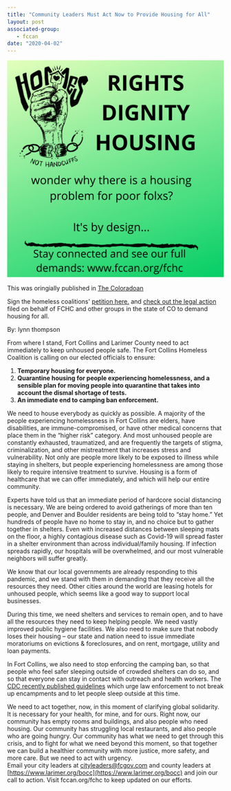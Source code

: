 ```yaml
---
title: "Community Leaders Must Act Now to Provide Housing for All"
layout: post
associated-group:
   - fccan
date: "2020-04-02"
---
```


![](media/fort-collins-homeless-coalition-3-1024x1024.png)

This was oringially published in [The Coloradoan](https://www.coloradoan.com/story/opinion/2020/03/30/opinion-community-leaders-must-act-provide-housing-all/2931290001/)

Sign the homeless coalitions' [petition here.](https://actionnetwork.org/petitions/fort-collins-and-larimer-county-need-to-act-immediately-to-keep-unhoused-people-safe?source=facebook&fbclid=IwAR399KoSE8J1f48mInuECurmS4M8z-fU7iFKTIkFirXFiuxSAZpX1DTyrsY) and [check out the legal action](http://fccan.org/fchc/legal-action-filed-for-immediate-housing-to-help-fight-covid-19/) filed on behalf of FCHC and other groups in the state of CO to demand housing for all.

By: lynn thompson

From where I stand, Fort Collins and Larimer County need to act immediately to keep unhoused people safe. The Fort Collins Homeless Coalition is calling on our elected officials to ensure:

1. **Temporary housing for everyone.**
2. **Quarantine housing for people experiencing homelessness, and a sensible plan for moving people into quarantine that takes into account the dismal shortage of tests.**
3. **An immediate end to camping ban enforcement.**

We need to house everybody as quickly as possible. A majority of the people experiencing homelessness in Fort Collins are elders, have disabilities, are immune-compromised, or have other medical concerns that place them in the “higher risk” category. And most unhoused people are constantly exhausted, traumatized, and are frequently the targets of stigma, criminalization, and other mistreatment that increases stress and vulnerability. Not only are people more likely to be exposed to illness while staying in shelters, but people experiencing homelessness are among those likely to require intensive treatment to survive. Housing is a form of healthcare that we can offer immediately, and which will help our entire community.  

Experts have told us that an immediate period of hardcore social distancing is necessary. We are being ordered to avoid gatherings of more than ten people, and Denver and Boulder residents are being told to “stay home.” Yet hundreds of people have no home to stay in, and no choice but to gather together in shelters. Even with increased distances between sleeping mats on the floor, a highly contagious disease such as Covid-19 will spread faster in a shelter environment than across individual/family housing. If infection spreads rapidly, our hospitals will be overwhelmed, and our most vulnerable neighbors will suffer greatly.  

We know that our local governments are already responding to this pandemic, and we stand with them in demanding that they receive all the resources they need. Other cities around the world are leasing hotels for unhoused people, which seems like a good way to support local businesses.   

During this time, we need shelters and services to remain open, and to have all the resources they need to keep helping people. We need vastly improved public hygiene facilities. We also need to make sure that nobody loses their housing – our state and nation need to issue immediate moratoriums on evictions & foreclosures, and on rent, mortgage, utility and loan payments.   

In Fort Collins, we also need to stop enforcing the camping ban, so that people who feel safer sleeping outside of crowded shelters can do so, and so that everyone can stay in contact with outreach and health workers. The [CDC recently published guidelines](https://www.cdc.gov/coronavirus/2019-ncov/community/homeless-shelters/unsheltered-homelessness.html) which urge law enforcement to not break up encampments and to let people sleep outside at this time.  

We need to act together, now, in this moment of clarifying global solidarity. It is necessary for your health, for mine, and for ours. Right now, our community has empty rooms and buildings, and also people who need housing. Our community has struggling local restaurants, and also people who are going hungry. Our community has what we need to get through this crisis, and to fight for what we need beyond this moment, so that together we can build a healthier community with more justice, more safety, and more care. But we need to act with urgency.  
Email your city leaders at [cityleaders@fcgov.com](mailto:cityleaders@fcgov.com) and county leaders at [https://www.larimer.org/bocc](https://www.larimer.org/bocc) and join our call to action. Visit fccan.org/fchc to keep updated on our efforts.
